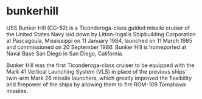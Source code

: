 # bunkerhill

USS Bunker Hill (CG-52) is a Ticonderoga-class guided missile cruiser of the United States Navy laid down by Litton-Ingalls Shipbuilding Corporation at Pascagoula, Mississippi on 11 January 1984, launched on 11 March 1985 and commissioned on 20 September 1986. Bunker Hill is homeported at Naval Base San Diego in San Diego, California.

Bunker Hill was the first Ticonderoga-class cruiser to be equipped with the Mark 41 Vertical Launching System (VLS) in place of the previous ships' twin-arm Mark 26 missile launchers, which greatly improved the flexibility and firepower of the ships by allowing them to fire RGM-109 Tomahawk missiles.
